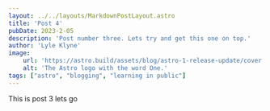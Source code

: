 ```yaml
---
layout: ../../layouts/MarkdownPostLayout.astro
title: 'Post 4'
pubDate: 2023-2-05
description: 'Post number three. Lets try and get this one on top.'
author: 'Lyle Klyne'
image:
    url: 'https://astro.build/assets/blog/astro-1-release-update/cover.jpeg' 
    alt: 'The Astro logo with the word One.'
tags: ["astro", "blogging", "learning in public"]
---
```


This is post 3 lets go